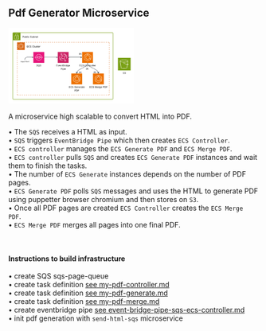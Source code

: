 ## Pdf Generator Microservice
<img src="image.png" width="50%">

A microservice high scalable to convert HTML into PDF.  

• The `SQS` receives a HTML as input.  
• `SQS` triggers `EventBridge Pipe` which then creates `ECS Controller`.  
• `ECS controller` manages the `ECS Generate PDF` and `ECS Merge PDF`.   
• `ECS controller` pulls `SQS` and creates `ECS Generate PDF` instances and wait them to finish the tasks.   
• The number of `ECS Generate` instances depends on the number of PDF pages.  
• `ECS Generate PDF` polls `SQS` messages and uses the HTML to generate PDF using puppetter browser chromium and then stores on `S3`.  
• Once all PDF pages are created `ECS Controller` creates the `ECS Merge PDF`.    
• `ECS Merge PDF` merges all pages into one final PDF.   


<br />

#### Instructions to build infrastructure
• create SQS sqs-page-queue  
• create task definition [see my-pdf-controller.md](ecs-task-controller/readme.md)  
• create task definition [see my-pdf-generate.md](ecs-task-pdf-generate/readme.md)  
• create task definition [see my-pdf-merge.md](ecs-task-pdf-merge/readme.md)  
• create eventbridge pipe [see event-bridge-pipe-sqs-ecs-controller.md](event-bridge-pipe-sqs-ecs-controller/readme.md)  
• init pdf generation with `send-html-sqs` microservice  
